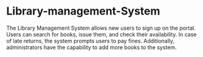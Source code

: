# Library-management-System
The Library Management System allows new users to sign up on the portal. Users can search for books, issue them, and check their availability. In case of late returns, the system prompts users to pay fines. Additionally, administrators have the capability to add more books to the system.
